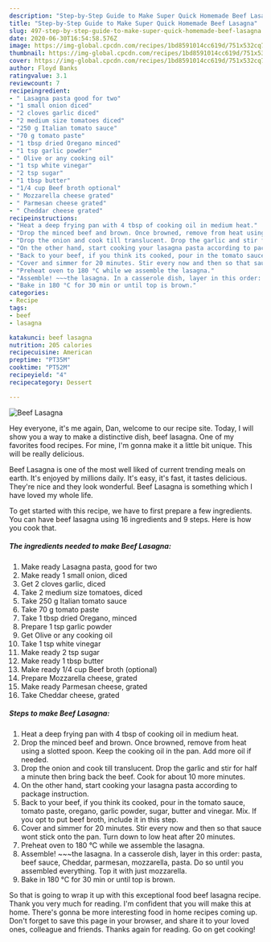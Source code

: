 ```yaml
---
description: "Step-by-Step Guide to Make Super Quick Homemade Beef Lasagna"
title: "Step-by-Step Guide to Make Super Quick Homemade Beef Lasagna"
slug: 497-step-by-step-guide-to-make-super-quick-homemade-beef-lasagna
date: 2020-06-30T16:54:58.576Z
image: https://img-global.cpcdn.com/recipes/1bd8591014cc619d/751x532cq70/beef-lasagna-recipe-main-photo.jpg
thumbnail: https://img-global.cpcdn.com/recipes/1bd8591014cc619d/751x532cq70/beef-lasagna-recipe-main-photo.jpg
cover: https://img-global.cpcdn.com/recipes/1bd8591014cc619d/751x532cq70/beef-lasagna-recipe-main-photo.jpg
author: Floyd Banks
ratingvalue: 3.1
reviewcount: 7
recipeingredient:
- " Lasagna pasta good for two"
- "1 small onion diced"
- "2 cloves garlic diced"
- "2 medium size tomatoes diced"
- "250 g Italian tomato sauce"
- "70 g tomato paste"
- "1 tbsp dried Oregano minced"
- "1 tsp garlic powder"
- " Olive or any cooking oil"
- "1 tsp white vinegar"
- "2 tsp sugar"
- "1 tbsp butter"
- "1/4 cup Beef broth optional"
- " Mozzarella cheese grated"
- " Parmesan cheese grated"
- " Cheddar cheese grated"
recipeinstructions:
- "Heat a deep frying pan with 4 tbsp of cooking oil in medium heat."
- "Drop the minced beef and brown. Once browned, remove from heat using a slotted spoon. Keep the cooking oil in the pan. Add more oil if needed."
- "Drop the onion and cook till translucent. Drop the garlic and stir for half a minute then bring back the beef. Cook for about 10 more minutes."
- "On the other hand, start cooking your lasagna pasta according to package instruction."
- "Back to your beef, if you think its cooked, pour in the tomato sauce, tomato paste, oregano, garlic powder, sugar, butter and vinegar. Mix. If you opt to put beef broth, include it in this step."
- "Cover and simmer for 20 minutes. Stir every now and then so that sauce wont stick onto the pan. Turn down to low heat after 20 minutes."
- "Preheat oven to 180 °C while we assemble the lasagna."
- "Assemble! ~~~the lasagna. In a casserole dish, layer in this order: pasta, beef sauce, Cheddar, parmesan, mozzarella, pasta. Do so until you assembled everything. Top it with just mozzarella."
- "Bake in 180 °C for 30 min or until top is brown."
categories:
- Recipe
tags:
- beef
- lasagna

katakunci: beef lasagna 
nutrition: 205 calories
recipecuisine: American
preptime: "PT35M"
cooktime: "PT52M"
recipeyield: "4"
recipecategory: Dessert

---
```



![Beef Lasagna](https://img-global.cpcdn.com/recipes/1bd8591014cc619d/751x532cq70/beef-lasagna-recipe-main-photo.jpg)

Hey everyone, it's me again, Dan, welcome to our recipe site. Today, I will show you a way to make a distinctive dish, beef lasagna. One of my favorites food recipes. For mine, I'm gonna make it a little bit unique. This will be really delicious.

Beef Lasagna is one of the most well liked of current trending meals on earth. It's enjoyed by millions daily. It's easy, it's fast, it tastes delicious. They're nice and they look wonderful. Beef Lasagna is something which I have loved my whole life.




To get started with this recipe, we have to first prepare a few ingredients. You can have beef lasagna using 16 ingredients and 9 steps. Here is how you cook that.

<!--inarticleads1-->

##### The ingredients needed to make Beef Lasagna:

1. Make ready  Lasagna pasta, good for two
1. Make ready 1 small onion, diced
1. Get 2 cloves garlic, diced
1. Take 2 medium size tomatoes, diced
1. Take 250 g Italian tomato sauce
1. Take 70 g tomato paste
1. Take 1 tbsp dried Oregano, minced
1. Prepare 1 tsp garlic powder
1. Get  Olive or any cooking oil
1. Take 1 tsp white vinegar
1. Make ready 2 tsp sugar
1. Make ready 1 tbsp butter
1. Make ready 1/4 cup Beef broth (optional)
1. Prepare  Mozzarella cheese, grated
1. Make ready  Parmesan cheese, grated
1. Take  Cheddar cheese, grated




<!--inarticleads2-->

##### Steps to make Beef Lasagna:

1. Heat a deep frying pan with 4 tbsp of cooking oil in medium heat.
1. Drop the minced beef and brown. Once browned, remove from heat using a slotted spoon. Keep the cooking oil in the pan. Add more oil if needed.
1. Drop the onion and cook till translucent. Drop the garlic and stir for half a minute then bring back the beef. Cook for about 10 more minutes.
1. On the other hand, start cooking your lasagna pasta according to package instruction.
1. Back to your beef, if you think its cooked, pour in the tomato sauce, tomato paste, oregano, garlic powder, sugar, butter and vinegar. Mix. If you opt to put beef broth, include it in this step.
1. Cover and simmer for 20 minutes. Stir every now and then so that sauce wont stick onto the pan. Turn down to low heat after 20 minutes.
1. Preheat oven to 180 °C while we assemble the lasagna.
1. Assemble! ~~~the lasagna. In a casserole dish, layer in this order: pasta, beef sauce, Cheddar, parmesan, mozzarella, pasta. Do so until you assembled everything. Top it with just mozzarella.
1. Bake in 180 °C for 30 min or until top is brown.




So that is going to wrap it up with this exceptional food beef lasagna recipe. Thank you very much for reading. I'm confident that you will make this at home. There's gonna be more interesting food in home recipes coming up. Don't forget to save this page in your browser, and share it to your loved ones, colleague and friends. Thanks again for reading. Go on get cooking!
